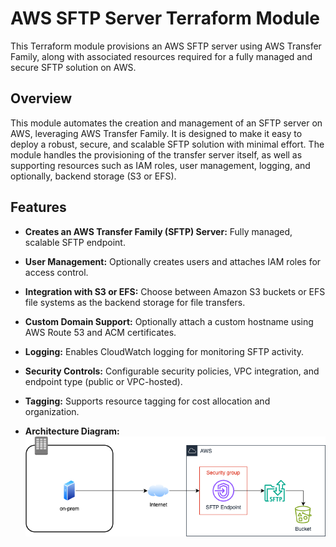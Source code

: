 # AWS SFTP Server Terraform Module

This Terraform module provisions an AWS SFTP server using AWS Transfer Family, along with associated resources required for a fully managed and secure SFTP solution on AWS.

## Overview

This module automates the creation and management of an SFTP server on AWS, leveraging AWS Transfer Family. It is designed to make it easy to deploy a robust, secure, and scalable SFTP solution with minimal effort. The module handles the provisioning of the transfer server itself, as well as supporting resources such as IAM roles, user management, logging, and optionally, backend storage (S3 or EFS).

## Features

- **Creates an AWS Transfer Family (SFTP) Server:** Fully managed, scalable SFTP endpoint.
- **User Management:** Optionally creates users and attaches IAM roles for access control.
- **Integration with S3 or EFS:** Choose between Amazon S3 buckets or EFS file systems as the backend storage for file transfers.
- **Custom Domain Support:** Optionally attach a custom hostname using AWS Route 53 and ACM certificates.
- **Logging:** Enables CloudWatch logging for monitoring SFTP activity.
- **Security Controls:** Configurable security policies, VPC integration, and endpoint type (public or VPC-hosted).
- **Tagging:** Supports resource tagging for cost allocation and organization.

- **Architecture Diagram:**
  ![Architecture Diagram](./assets/transfer_family.png)
